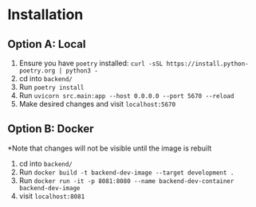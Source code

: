 # Installation

## Option A: Local

1. Ensure you have `poetry` installed: `curl -sSL https://install.python-poetry.org | python3 -`
2. cd into `backend/`
3. Run `poetry install`
4. Run `uvicorn src.main:app --host 0.0.0.0 --port 5670 --reload`
5. Make desired changes and visit `localhost:5670`

## Option B: Docker

*Note that changes will not be visible until the image is rebuilt

1. cd into `backend/`
2. Run `docker build -t backend-dev-image --target development .`
3. Run `docker run -it -p 8081:8080 --name backend-dev-container backend-dev-image`
4. visit `localhost:8081`
